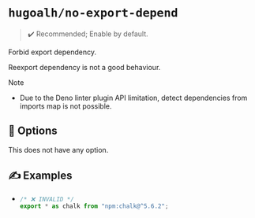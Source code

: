 # `hugoalh/no-export-depend`

> ✔️ Recommended; Enable by default.

Forbid export dependency.

Reexport dependency is not a good behaviour.

> [!NOTE]
> - Due to the Deno linter plugin API limitation, detect dependencies from imports map is not possible.

## 🔧 Options

This does not have any option.

## ✍️ Examples

- ```ts
  /* ❌ INVALID */
  export * as chalk from "npm:chalk@^5.6.2";
  ```
